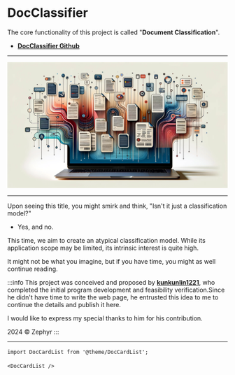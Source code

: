 # DocClassifier

The core functionality of this project is called "**Document Classification**".

- [**DocClassifier Github**](https://github.com/DocsaidLab/DocClassifier)

---

![title](./resources/title.jpg)

---

Upon seeing this title, you might smirk and think, "Isn't it just a classification model?"

- Yes, and no.

This time, we aim to create an atypical classification model. While its application scope may be limited, its intrinsic interest is quite high.

It might not be what you imagine, but if you have time, you might as well continue reading.

:::info
This project was conceived and proposed by [**kunkunlin1221**](https://github.com/kunkunlin1221), who completed the initial program development and feasibility verification.Since he didn't have time to write the web page, he entrusted this idea to me to continue the details and publish it here.

I would like to express my special thanks to him for his contribution.

2024 © Zephyr
:::

---

```mdx-code-block
import DocCardList from '@theme/DocCardList';

<DocCardList />
```
